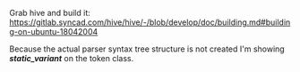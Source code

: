




Grab hive and build it:
https://gitlab.syncad.com/hive/hive/-/blob/develop/doc/building.md#building-on-ubuntu-18042004



Because the actual parser syntax tree structure is not created I'm showing ***static_variant*** on the token class.
